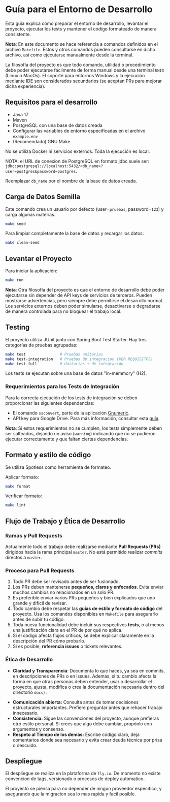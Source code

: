 # Guía para el Entorno de Desarrollo

Esta guía explica cómo preparar el entorno de desarrollo, levantar el proyecto, ejecutar los
tests y mantener el código formateado de manera consistente.

**Nota**:
En este documento se hace referencia a comandos definidos en el archivo `Makefile`.
Estos y otros comandos pueden consultarse en dicho archivo, así como ejecutarse manualmente
desde la terminal.

La filosofía del proyecto es que todo comando, utilidad o procedimiento debe poder ejecutarse
fácilmente de forma manual desde una terminal `UNIX` (Linux o MacOs).
El soporte para entornos Windows y la ejecución mediante IDE son considerados secundarios (se
aceptan PRs para mejorar dicha experiencia).

## Requisitos para el desarrollo

- Java 17
- Maven
- PostgreSQL con una base de datos creada
- Configurar las variables de entorno especificadas en el archivo `example.env`
- (Recomendado) GNU Make

No se utiliza Docker ni servicios externos.
Toda la ejecución es local.

NOTA:
el URL de conexion de PostgreSQL en formato jdbc suele ser:
`jdbc:postgresql://localhost:5432/<db_name>?user=postgres&password=postgres`.

Reemplazar `db_name` por el nombre de la base de datos creada.

## Carga de Datos Semilla

Este comando crea un usuario por defecto (user=`pruebas`, password=`123`) y carga algunas
materias.

```bash
make seed
```

Para limpiar completamente la base de datos y recargar los datos:

```bash
make clean-seed
```

## Levantar el Proyecto

Para iniciar la aplicación:

```bash
make run
```

**Nota**:
Otra filosofía del proyecto es que el entorno de desarrollo debe poder ejecutarse sin depender
de API keys de servicios de terceros.
Pueden mostrarse advertencias, pero siempre debe permitirse el desarrollo normal.
Los servicios externos deben poder simularse, desactivarse o degradarse de manera controlada
para no bloquear el trabajo local.

## Testing

El proyecto utiliza JUnit junto con Spring Boot Test Starter.
Hay tres categorías de pruebas agrupadas:

```bash
make test               # Pruebas unitarias
make test-integration   # Pruebas de integracion (VER REQUISITOS)
make test-full          # Unitarias + de integración
```

Los tests se ejecutan sobre una base de datos "in-memmory" (H2).

### Requerimientos para los Tests de Integración

Para la correcta ejecución de los tests de integración se deben proporcionar las siguientes
dependencias:

* El comando `ssconvert`, parte de la aplicación
  [Gnumeric](https://es.wikipedia.org/wiki/Gnumeric).
* API key para Google Drive.
  Para más información, consultar esta [guía](google_drive.md).

**Nota**:
Si estos requerimientos no se cumplen, los tests simplemente deben ser salteados, dejando un
aviso (`warning`) indicando que no se pudieron ejecutar correctamente y que faltan ciertas
dependencias.

## Formato y estilo de código

Se utiliza Spotless como herramienta de formateo.

Aplicar formato:

```bash
make format
```

Verificar formato:

```bash
make lint
```

## Flujo de Trabajo y Ética de Desarrollo

### Ramas y Pull Requests

Actualmente todo el trabajo debe realizarse mediante **Pull Requests (PRs)** dirigidos hacia la
rama principal `master`.
No está permitido realizar *commits* directos a `master`.

### Proceso para Pull Requests

1. Todo PR debe ser revisado antes de ser fusionado.
2. Los PRs deben mantenerse **pequeños, claros y enfocados**.
   Evita enviar muchos cambios no relacionados en un solo PR.
3. Es preferible enviar varios PRs pequeños y bien explicados que uno grande y difícil de
   revisar.
4. Todo cambio debe respetar las **guías de estilo y formato de código** del proyecto.
   Usa los comandos disponibles en `Makefile` para asegurarlo antes de subir tu código.
5. Toda nueva funcionalidad debe incluir sus respectivos **tests**, o al menos una
   justificación clara en el PR de por qué no aplica.
6. Si el código afecta flujos críticos, se debe explicar claramente en la descripción del PR
   cómo probarlo.
7. Si es posible, **referencia issues** o tickets relevantes.

### Ética de Desarrollo

- **Claridad y Transparencia**:
  Documenta lo que haces, ya sea en commits, en descripciones de PRs o en issues.
  Además, si tu cambio afecta la forma en que otras personas deben entender, usar o desarrollar
  el proyecto, ajusta, modifica o crea la documentación necesaria dentro del directorio
  `docs/`.
* **Comunicación abierta:** Consulta antes de tomar decisiones estructurales importantes.
  Prefiere preguntar antes que rehacer trabajo innecesario.
* **Consistencia:** Sigue las convenciones del proyecto, aunque prefieras otro estilo personal.
  Si crees que algo debe cambiar, propónlo con argumentos y consenso.
* **Respeto al Tiempo de los demás:** Escribe código claro, deja comentarios donde sea
  necesario y evita crear deuda técnica por prisa o descuido.

## Despliegue

El despliegue se realiza en la plataforma de `fly.io`.
De momento no existe convencion de tags, versionado o procesos de deploy automatico.

El proyecto se piensa para no depender de ningun proveedor especifico, y asegurando que la
migracion sea lo mas rapida y facil posible.
